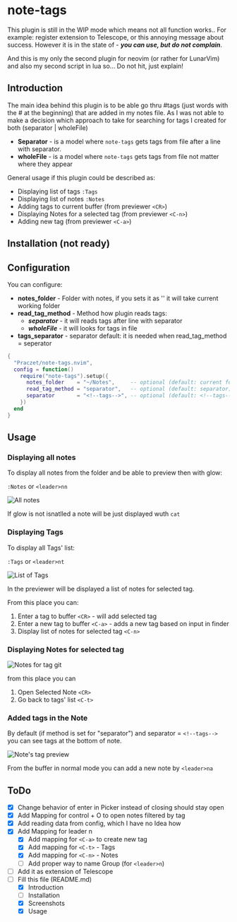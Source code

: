 # note-tags

This plugin is still in the WIP mode which means not all function works.. For example: register extension to Telescope, or this annoying message about success.
However it is in the state of - **_you can use, but do not complain_**.

And this is my only the second plugin for neovim (or rather for LunarVim) and also my second script in lua so... Do not hit, just explain!

## Introduction

The main idea behind this plugin is to be able go thru #tags (just words with the # at the beginning) that are added in my notes file.
As I was not able to make a decision which approach to take for searching for tags I created for both (separator | wholeFile)

- **Separator** - is a model where `note-tags` gets tags from file after a line with separator.
- **wholeFile** - is a model where `note-tags` gets tags from file not matter where they appear

General usage if this plugin could be described as:

- Displaying list of tags `:Tags`
- Displaying list of notes `:Notes`
- Adding tags to current buffer (from previewer `<CR>`)
- Displaying Notes for a selected tag (from previewer `<C-n>`)
- Adding new tag (from previewer `<C-a>`)

## Installation (not ready)

## Configuration

You can configure:

- **notes_folder** - Folder with notes, if you sets it as '' it will take current working folder
- **read_tag_method** - Method how plugin reads tags:
  - **_separator_** - it will reads tags after line with separator
  - **_wholeFile_** - it will looks for tags in file
- **tags_separator** - separator default: <!--tags--> it is needed when read_tag_method = seperator

```lua
{
  "Praczet/note-tags.nvim",
  config = function()
    require("note-tags").setup({
      notes_folder    = "~/Notes",     -- optional (default: current folder)
      read_tag_method = "separator",   -- optional (default: separator)
      separator       = "<!--tags-->", -- optional (default: <!--tags-->)
    })
  end
}
```

## Usage

### Displaying all notes

To display all notes from the folder and be able to preview then with glow:

`:Notes` or `<leader>nn`

![All notes](https://user-images.githubusercontent.com/109667910/232796559-66b50235-b447-432f-a990-e1c023f62806.png)

If glow is not isnatlled a note will be just displayed wuth `cat`

### Displaying Tags

To display all Tags' list:

`:Tags` or `<leader>nt`

![List of Tags](https://user-images.githubusercontent.com/109667910/232798296-8fa680a1-dc09-4054-b0c0-1538f2b021ec.png)

In the previewer will be displayed a list of notes for selected tag.

From this place you can:

1. Enter a tag to buffer `<CR>` - will add selected tag
2. Enter a new tag to buffer `<C-a>` - adds a new tag based on input in finder
3. Display list of notes for selected tag `<C-n>`

### Displaying Notes for selected tag

![Notes for tag git](https://user-images.githubusercontent.com/109667910/232799315-04cac912-8fb0-48d2-9125-21cb489fdf6c.png)

from this place you can

1. Open Selected Note `<CR>`
2. Go back to tags' list `<C-t>`

### Added tags in the Note

By default (if method is set for "separator") and separator = `<!--tags-->` you can see tags at the bottom of note.

![Note's tag preview](https://user-images.githubusercontent.com/109667910/232800071-08d674ca-da6b-4c31-9b54-28243abaad7d.png)

From the buffer in normal mode you can add a new note by `<leader>na`

## ToDo

- [x] Change behavior of enter in Picker instead of closing should stay open
- [x] Add Mapping for control + O to open notes filtered by tag
- [x] Add reading data from config, which I have no Idea how
- [x] Add Mapping for leader n
  - [x] Add mapping for `<C-a>` to create new tag
  - [x] Add mapping for `<C-t>` - Tags
  - [x] Add mapping for `<C-n>` - Notes
  - [ ] Add proper way to name Group (for `<leader>n`)
- [ ] Add it as extension of Telescope
- [ ] Fill this file (README.md)
  - [x] Introduction
  - [ ] Installation
  - [x] Screenshots
  - [x] Usage

[^1]: Folder should be or declared in config or plugin will take current one.
